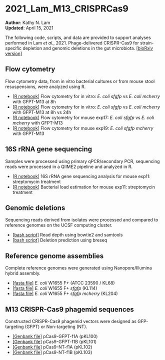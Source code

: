 # 2021_Lam_M13_CRISPRCas9

**Author**: Kathy N. Lam\
**Updated**: April 15, 2021

The following code, scripts, and data are provided to support analyses performed in Lam *et al.*, 2021. Phage-delivered CRISPR-Cas9 for strain-specific depletion and
genomic deletions in the gut microbiota. [[bioRxiv version]](https://www.biorxiv.org/content/10.1101/2020.07.09.193847v1.full)

## Flow cytometry

Flow cytometry data, from in vitro bacterial cultures or from mouse stool resuspensions, were analyzed using R.

- [[R notebook]](https://htmlpreview.github.io/?https://github.com/turnbaughlab/2021_Lam_M13_CRISPRCas9/blob/main/2019-11-20_flow.html) Flow cytometry for in vitro: *E. coli sfgfp* vs *E. coli mcherry* with GFPT-M13 at 8h
- [[R notebook]](https://htmlpreview.github.io/?https://github.com/turnbaughlab/2021_Lam_M13_CRISPRCas9/blob/main/2019-11-05_flow.html) Flow cytometry for in vitro: *E. coli sfgfp* vs *E. coli mcherry* with GFPT-M13 at 8h vs 24h
- [[R notebook]](https://htmlpreview.github.io/?https://github.com/turnbaughlab/2021_Lam_M13_CRISPRCas9/blob/main/2020-01-13_flow_exp17.html) Flow cytometry for mouse exp17: *E. coli sfgfp* vs *E. coli mcherry* with GFPT-M13
- [[R notebook]](https://htmlpreview.github.io/?) Flow cytometry for mouse exp19: *E. coli sfgfp mcherry* with GFPT-M13


## 16S rRNA gene sequencing

Samples were processed using primary qPCR/secondary PCR, sequencing reads were processed in a QIIME2 pipeline and analyzed in R.

- [[R notebook]](https://htmlpreview.github.io/?https://github.com/turnbaughlab/2021_Lam_M13_CRISPRCas9/blob/main/2019-01-23_exp11_16S_analysis_v4.html) 16S rRNA gene sequencing analysis for mouse exp11: streptomycin treatment
- [[R notebook]](https://htmlpreview.github.io/?https://github.com/turnbaughlab/2021_Lam_M13_CRISPRCas9/blob/main/2019-02-04_exp11_estimate_bacterial_load_v2.html) Bacterial load estimation for mouse exp11: streptomycin treatment

## Genomic deletions

Sequencing reads derived from isolates were processed and compared to reference genomes on the UCSF computing cluster.

- [[bash script]](https://github.com/turnbaughlab/2021_Lam_M13_CRISPRCas9/blob/main/q-align.sh) Read depth using bowtie2 and samtools 
- [[bash script]](https://github.com/turnbaughlab/2021_Lam_M13_CRISPRCas9/blob/main/q-breseq.sh) Deletion prediction using breseq   


## Reference genome assemblies

Complete reference genomes were generated using Nanopore/Illumina hybrid assembly.

- [[fasta file]](https://github.com/turnbaughlab/2021_Lam_M13_CRISPRCas9/blob/main/KL68.fasta) *E. coli* W1655 F+ (ATCC 23590 / KL68)
- [[fasta file]](https://github.com/turnbaughlab/2021_Lam_M13_CRISPRCas9/blob/main/KL114.fasta) *E. coli* W1655 F+ *sfgfp* (KL114)
- [[fasta file]](https://github.com/turnbaughlab/2021_Lam_M13_CRISPRCas9/blob/main/KL204.fasta) *E. coli* W1655 F+ *sfgfp mcherry* (KL204)

## M13 CRISPR-Cas9 phagemid sequences

Constructed CRISPR-Cas9 phagemid vectors were designed as GFP-targeting (GFPT) or Non-targeting (NT).

- [[Genbank file]](https://github.com/turnbaughlab/2021_Lam_M13_CRISPRCas9/blob/main/pCas9-GFPT-f1A.gb) pCas9-GFPT-f1A (pKL100)
- [[Genbank file]](https://github.com/turnbaughlab/2021_Lam_M13_CRISPRCas9/blob/main/pCas9-GFPT-f1B.gb) pCas9-GFPT-f1B (pKL101)
- [[Genbank file]](https://github.com/turnbaughlab/2021_Lam_M13_CRISPRCas9/blob/main/pCas9-NT-f1A.gb) pCas9-NT-f1A (pKL102)
- [[Genbank file]](https://github.com/turnbaughlab/2021_Lam_M13_CRISPRCas9/blob/main/pCas9-NT-f1A.gb) pCas9-NT-f1B (pKL103)



